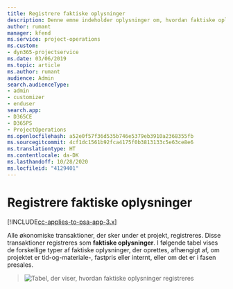 ```yaml
---
title: Registrere faktiske oplysninger
description: Denne emne indeholder oplysninger om, hvordan faktiske oplysninger registreres.
author: rumant
manager: kfend
ms.service: project-operations
ms.custom:
- dyn365-projectservice
ms.date: 03/06/2019
ms.topic: article
ms.author: rumant
audience: Admin
search.audienceType:
- admin
- customizer
- enduser
search.app:
- D365CE
- D365PS
- ProjectOperations
ms.openlocfilehash: a52e0f57f36d535b746e5379eb3910a2368355fb
ms.sourcegitcommit: 4cf1dc1561b92fca4175f0b3813133c5e63ce8e6
ms.translationtype: HT
ms.contentlocale: da-DK
ms.lasthandoff: 10/28/2020
ms.locfileid: "4129401"
---
```

# <a name="recording-actuals"></a>Registrere faktiske oplysninger 

[!INCLUDE[cc-applies-to-psa-app-3.x](../includes/cc-applies-to-psa-app-3x.md)]

Alle økonomiske transaktioner, der sker under et projekt, registreres. Disse transaktioner registreres som **faktiske oplysninger**. I følgende tabel vises de forskellige typer af faktiske oplysninger, der oprettes, afhængigt af, om projektet er tid-og-materiale-, fastpris eller internt, eller om det er i fasen presales.

> ![Tabel, der viser, hvordan faktiske oplysninger registreres](media/advanced-table2.png)
